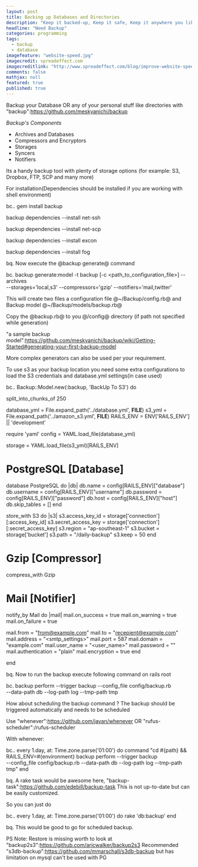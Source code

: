 ```yaml
---
layout: post
title: Backing up Databases and Directories
description: "Keep it backed-up, Keep it safe, Keep it anywhere you like"
headline: "Need Backup"
categories: programming
tags: 
  - backup
  - database
imagefeature: "website-speed.jpg"
imagecredit: spreadeffect.com
imagecreditlink: "http://www.spreadeffect.com/blog/improve-website-speed/"
comments: false
mathjax: null
featured: true
published: true
---
```


Backup your Database OR any of your personal stuff like directories with "backup":https://github.com/meskyanichi/backup

*Backup's Components*

  * Archives and Databases
  * Compressors and Encryptors
  * Storages
  * Syncers
  * Notifiers

Its a handy backup tool with plenty of storage options (for example: S3, Dropbox, FTP, SCP and many more)


For installation(Dependencies should be installed if you are working with shell environment)

bc.. gem install backup

backup dependencies --install net-ssh

backup dependencies --install net-scp

backup dependencies --install excon

backup dependencies --install fog

bq. Now execute the @backup generate@ command

bc. backup generate:model -t backup [-c <path_to_configuration_file>] --archives \
 --storages='local,s3' --compressors='gzip' --notifiers='mail,twitter'

This will create two files a configuration file @~/Backup/config.rb@ and Backup model @~/Backup/models/backup.rb@

Copy the @backup.rb@ to you @/config@ directory (if path not specified while generation)

"a sample backup model":https://github.com/meskyanichi/backup/wiki/Getting-Started#generating-your-first-backup-model

More complex generators can also be used per your requirement.

To use s3 as your backup location you need some extra configurations to load the S3 credentials and database.yml settings(in case used)

bc.. Backup::Model.new(:backup, 'BackUp To S3') do

  split_into_chunks_of 250

  database_yml = File.expand_path('../database.yml',  __FILE__)
  s3_yml    = File.expand_path('../amazon_s3.yml',  __FILE__)
  RAILS_ENV = ENV['RAILS_ENV'] || 'development'

  require 'yaml'
  config = YAML.load_file(database_yml)

  storage = YAML.load_file(s3_yml)[RAILS_ENV]

  # PostgreSQL [Database]

  database PostgreSQL do |db|
  db.name             = config[RAILS_ENV]["database"]
  db.username         = config[RAILS_ENV]["username"]
  db.password         = config[RAILS_ENV]["password"]
  db.host             = config[RAILS_ENV]["host"]
  db.skip_tables      = []
  end

  store_with S3 do |s3|
  s3.access_key_id  = storage['connection'][:access_key_id]
  s3.secret_access_key = storage['connection'][:secret_access_key]
  s3.region         = "ap-southeast-1"
  s3.bucket         = storage['bucket']
  s3.path           = "/daily-backup"
  s3.keep           = 50
  end

  # Gzip [Compressor]

  compress_with Gzip

  # Mail [Notifier]

  notify_by Mail do |mail|
  mail.on_success         = true
  mail.on_warning         = true
  mail.on_failure         = true

  mail.from               = "from@example.com"
  mail.to                 = "recepient@example.com"
  mail.address            = "<smtp_settings>"
  mail.port               = 587
  mail.domain             = "example.com"
  mail.user_name          = "<user_name>"
  mail.password           = "<password>"
  mail.authentication     = "plain"
  mail.encryption = true
  end

end

bq. Now to run the backup execute following command on rails root

bc. backup perform --trigger backup --config_file config/backup.rb \
 --data-path db --log-path log --tmp-path tmp

How about scheduling the backup command ?
The backup should be triggered automatically and needs to be scheduled

Use "whenever":https://github.com/javan/whenever OR "rufus-scheduler":/rufus-scheduler

With whenever:

bc.. every 1.day, at: Time.zone.parse('01:00') do
  command "cd #{path} && RAILS_ENV=#{environment} backup perform --trigger backup \
 --config_file config/backup.rb --data-path db --log-path log --tmp-path tmp"
end

bq. A rake task would be awesome here, "backup-task":https://github.com/edebill/backup-task
This is not up-to-date but can be easily customized.

So you can just do

bc.. every 1.day, at: Time.zone.parse('01:00') do
  rake 'db:backup'
end

bq. This would be good to go for scheduled backup.

PS Note: Restore is missing worth to look at "backup2s3":https://github.com/aricwalker/backup2s3
Recommended "s3db-backup":https://github.com/mmarschall/s3db-backup but has limitation on mysql can't be used with PG